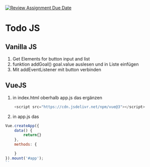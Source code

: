 [![Review Assignment Due Date](https://classroom.github.com/assets/deadline-readme-button-22041afd0340ce965d47ae6ef1cefeee28c7c493a6346c4f15d667ab976d596c.svg)](https://classroom.github.com/a/K2_OLJEs)
# Todo JS

## Vanilla JS
1) Get Elements for button input and list
2) funktion addGoal() goal.value auslesen und in Liste einfügen
3) Mit addEventListener mit button verbinden


## VueJS
1) in index.html oberhalb app.js das ergänzen

```js
    <script src="https://cdn.jsdelivr.net/npm/vue@3"></script>
```

2) in app.js das

```js
Vue.createApp({
    data() {
        return{}
    },
    methods: {

    }
}).mount('#app');
``
